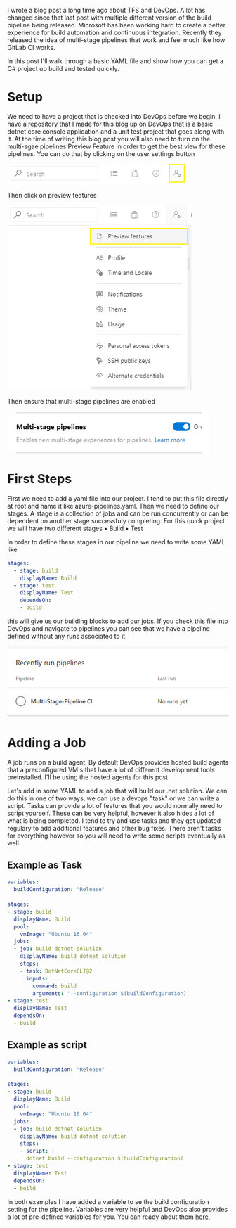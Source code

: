 I wrote a blog post a long time ago about TFS and DevOps. A lot has changed since that last post with multiple different version of the build pipeline being released. Microsoft has been working hard to create a better experience for build automation and continuous integration. Recently they released the idea of multi-stage pipelines that work and feel much like how GitLab CI works.

In this post I'll walk through a basic YAML file and show how you can get a C# project up build and tested quickly.

# Setup

We need to have a project that is checked into DevOps before we begin. I have a repository that I made for this blog up on DevOps that is a basic dotnet core console application and a unit test project that goes along with it. At the time of writing this blog post you will also need to turn on the multi-sgae pipelines Preview Feature in order to get the best view for these pipelines. You can do that by clicking on the user settings button

![user settings](images/user-settings.png)

Then click on preview features

![preview features](images/preview-features.png)

Then ensure that multi-stage pipelines are enabled

![mult-stage pipelines](images/multi-stage-pipelines.png)



# First Steps

First we need to add a yaml file into our project. I tend to put this file directly at root and name it like azure-pipelines.yaml. Then we need to define our stages. A stage is a collection of jobs and can be run concurrently or can be dependent on another stage successfuly completing. For this quick project we will have two different stages
	• Build
	• Test

In order to define these stages in our pipeline we need to write some YAML like

``` yaml
stages:
  - stage: build
    displayName: Build
  - stage: test
    displayName: Test
    dependsOn:
    - build
```

this will give us our building blocks to add our jobs. If you check this file into DevOps and navigate to pipelines you can see that we have a pipeline defined without any runs associated to it.

![no runs](images/no-runs.png)

# Adding a Job

A job runs on a build agent. By default DevOps provides hosted build agents that a preconfigured VM's that have a lot of different development tools preinstalled. I'll be using the hosted agents for this post.

Let's add in some YAML to add a job that will build our .net solution. We can do this in one of two ways, we can use a devops "task" or we can write a script. Tasks can provide a lot of features that you would normally need to script yourself. These can be very helpful, however it also hides a lot of what is being completed. I tend to try and use tasks and they get updated regulary to add additional features and other bug fixes. There aren't tasks for everything however so you will need to write some scripts eventually as well.

## Example as Task

``` yaml
variables:
  buildConfiguration: "Release"
  
stages:
- stage: build
  displayName: Build
  pool:
    vmImage: "Ubuntu 16.04"    
  jobs:
  - job: build-dotnet-solution
    displayName: build dotnet solution
    steps:
    - task: DotNetCoreCLI@2
      inputs:
        command: build
        arguments: '--configuration $(buildConfiguration)'
- stage: test
  displayName: Test
  dependsOn:
  - build
```

## Example as script

``` yaml
variables:
  buildConfiguration: "Release"
  
stages:
- stage: build
  displayName: Build
  pool:
    vmImage: "Ubuntu 16.04"    
  jobs:
  - job: build_dotnet_solution
    displayName: build dotnet solution
    steps:
    - script: |
      dotnet build --configuration $(buildConfiguration)
- stage: test
  displayName: Test
  dependsOn:
  - build
```

In both examples I have added a variable to se the build configuration setting for the pipeline. Variables are very helpful and DevOps also provides a lot of pre-defined variables for you. You can ready about them [here](https://docs.microsoft.com/en-us/azure/devops/pipelines/build/variables?view=azure-devops&tabs=yaml).